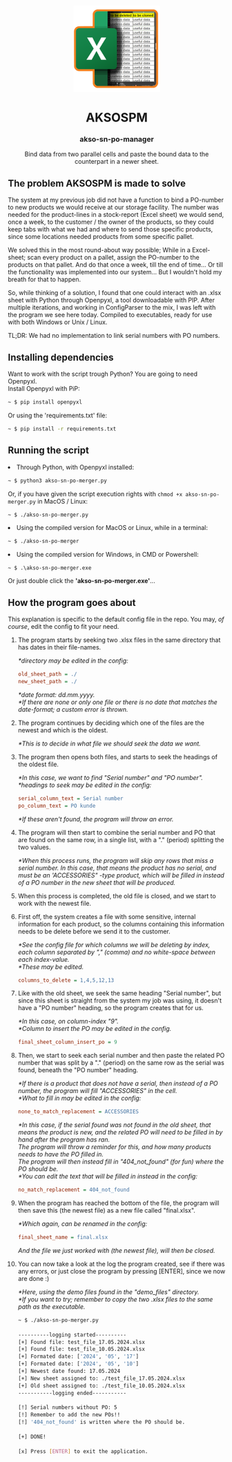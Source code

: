 <div align="center">
    <img src="img/AKSOSPM.png" height="200px" alt="Logo" />
    <h1>AKSOSPM</h1>
    <h3>akso-sn-po-manager</h3>
    Bind data from two parallel cells and paste the bound data to the counterpart in a newer sheet.
</div>


## The problem AKSOSPM is made to solve

The system at my previous job did not have a function to bind a PO-number to new products we would receive at our storage facility.
The number was needed for the product-lines in a stock-report (Excel sheet) we would send, once a week, to the customer / the owner of the products, so they could keep tabs with what we had and where to send those specific products, since some locations needed products from some specific pallet.

We solved this in the most round-about way possible;
While in a Excel-sheet; scan every product on a pallet, assign the PO-number to the products on that pallet. And do that once a week, till the end of time... Or till the functionality was implemented into our system... But I wouldn't hold my breath for that to happen.

So, while thinking of a solution, I found that one could interact with an .xlsx sheet with Python through Openpyxl, a tool downloadable with PIP.
After multiple iterations, and working in ConfigParser to the mix, I was left with the program we see here today. Compiled to executables, ready for use with both Windows or Unix / Linux.

TL;DR: We had no implementation to link serial numbers with PO numbers.

## Installing dependencies

Want to work with the script trough Python? You are going to need Openpyxl.<br>
Install Openpyxl with PiP:

```bash
~ $ pip install openpyxl
```

Or using the 'requirements.txt' file:

```bash
~ $ pip install -r requirements.txt
```

## Running the script

<li>Through Python, with Openpyxl installed:</li>

```bash
~ $ python3 akso-sn-po-merger.py
```
Or, if you have given the script execution rights with ```chmod +x akso-sn-po-merger.py``` in MacOS / Linux:

```bash
~ $ ./akso-sn-po-merger.py
```

<li>Using the compiled version for MacOS or Linux, while in a terminal:</li>

```bash
~ $ ./akso-sn-po-merger
```

<li>Using the compiled version for Windows, in CMD or Powershell:</li>

```batch
~ $ .\akso-sn-po-merger.exe
```

Or just double click the <strong>'akso-sn-po-merger.exe'</strong>...

## How the program goes about

This explanation is specific to the default config file in the repo. You may, <em>of course</em>, edit the config to fit your need.

1. The program starts by seeking two .xlsx files in the same directory that has dates in their file-names.

    <em>*directory may be edited in the config:<br></em>
    ```ini
    old_sheet_path = ./
    new_sheet_path = ./
    ```
    <em>*date format: dd.mm.yyyy.<br>
    *If there are none or only one file or there is no date that matches the date-format; a custom error is thrown.</em>

2. The program continues by deciding which one of the files are the newest and which is the oldest.

    <em>*This is to decide in what file we should seek the data we want.</em>

3. The program then opens both files, and starts to seek the headings of the oldest file.

    <em>*In this case, we want to find "Serial number" and "PO number".<br>
    *headings to seek may be edited in the config:<br></em>
    ```ini
    serial_column_text = Serial number
    po_column_text = PO kunde
    ```
    <em>*If these aren't found, the program will throw an error.</em>

4. The program will then start to combine the serial number and PO that are found on the same row, in a single list, with a "." (period) splitting the two values.<br>

    <em>*When this process runs, the program will skip any rows that miss a serial number. In this case, that means the product has no serial, and must be an 'ACCESSORIES" -type product, which will be filled in instead of a PO number in the new sheet that will be produced.</em>

5.  When this process is completed, the old file is closed, and we start to work with the newest file.

6.  First off, the system creates a file with some sensitive, internal information for each product, so the columns containing this information needs to be delete before we send it to the customer.

    <em>*See the config file for which columns we will be deleting by index, each column separated by "," (comma) and no white-space between each index-value.<br>
    *These may be edited.</em>
    ```ini
    columns_to_delete = 1,4,5,12,13
    ```

7.  Like with the old sheet, we seek the same heading "Serial number", but since this sheet is straight from the system my job was using, it doesn't have a "PO number" heading, so the program creates that for us.

    <em>*In this case, on column-index "9".<br>
    *Column to insert the PO may be edited in the config.</em>
    ```ini
    final_sheet_column_insert_po = 9
    ```

8.  Then, we start to seek each serial number and then paste the related PO number that was split by a "." (period) on the same row as the serial was found, beneath the "PO number" heading.

    <em>*If there is a product that does not have a serial, then instead of a PO number, the program will fill "ACCESSORIES" in the cell.<br>
    *What to fill in may be edited in the config:</em>
    ```ini
    none_to_match_replacement = ACCESSORIES
    ```
    <em>*In this case, if the serial found was not found in the old sheet, that means the product is new, and the related PO will need to be filled in by hand after the program has ran.<br>
    The program will throw a reminder for this, and how many products needs to have the PO filled in.<br>
    The program will then instead fill in "404_not_found" (for fun) where the PO should be.<br>
    *You can edit the text that will be filled in instead in the config:</em>
    ```ini
    no_match_replacement = 404_not_found
    ```

9.  When the program has reached the bottom of the file, the program will then save this (the newest file) as a new file called "final.xlsx".

    <em>*Which again, can be renamed in the config:</em>
    ```ini
    final_sheet_name = final.xlsx
    ```
    <em>And the file we just worked with (the newest file), will then be closed.</em>

10. You can now take a look at the log the program created, see if there was any errors, or just close the program by pressing [ENTER], since we now are done :)

    <em>*Here, using the demo files found in the "demo_files" directory.<br>
    *If you want to try; remember to copy the two .xlsx files to the same path as the executable.</em>

    ```bash
    ~ $ ./akso-sn-po-merger.py 

    ----------logging started----------
    [+] Found file: test_file_17.05.2024.xlsx
    [+] Found file: test_file_10.05.2024.xlsx
    [+] Formated date: ['2024', '05', '17']
    [+] Formated date: ['2024', '05', '10']
    [+] Newest date found: 17.05.2024
    [+] New sheet assigned to: ./test_file_17.05.2024.xlsx
    [+] Old sheet assigned to: ./test_file_10.05.2024.xlsx
    -----------logging ended-----------

    [!] Serial numbers without PO: 5
    [!] Remember to add the new POs!!
    [!] '404_not_found' is written where the PO should be.

    [+] DONE!

    [x] Press [ENTER] to exit the application.
    ```
